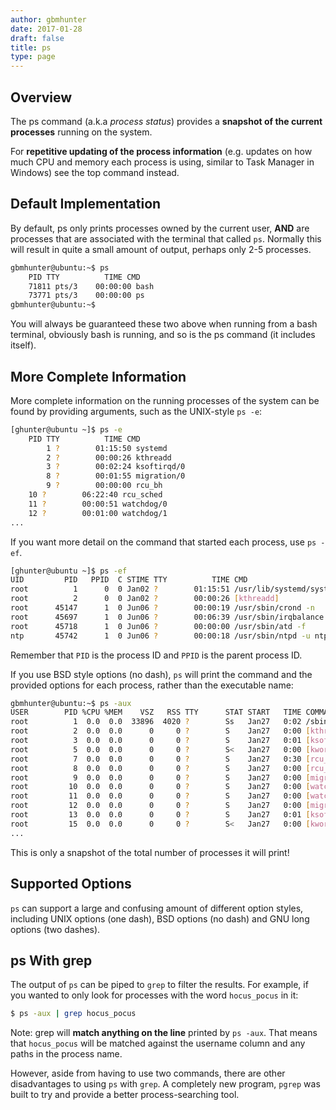 ```yaml
---
author: gbmhunter
date: 2017-01-28
draft: false
title: ps
type: page
---
```


## Overview

The ps command (a.k.a _process status_) provides a **snapshot of the current processes** running on the system.

For **repetitive updating of the process information** (e.g. updates on how much CPU and memory each process is using, similar to Task Manager in Windows) see the top command instead.

## Default Implementation

By default, ps only prints processes owned by the current user, **AND** are processes that are associated with the terminal that called `ps`. Normally this will result in quite a small amount of output, perhaps only 2-5 processes.

```sh    
gbmhunter@ubuntu:~$ ps
    PID TTY          TIME CMD
    71811 pts/3    00:00:00 bash
    73771 pts/3    00:00:00 ps
gbmhunter@ubuntu:~$ 
```

You will always be guaranteed these two above when running from a bash terminal, obviously bash is running, and so is the ps command (it includes itself).

## More Complete Information

More complete information on the running processes of the system can be found by providing arguments, such as the UNIX-style `ps -e`:

```sh   
[ghunter@ubuntu ~]$ ps -e
    PID TTY          TIME CMD
        1 ?        01:15:50 systemd
        2 ?        00:00:26 kthreadd
        3 ?        00:02:24 ksoftirqd/0
        8 ?        00:01:55 migration/0
        9 ?        00:00:00 rcu_bh
    10 ?        06:22:40 rcu_sched
    11 ?        00:00:51 watchdog/0
    12 ?        00:01:00 watchdog/1
...
```

If you want more detail on the command that started each process, use `ps -ef`.

```sh    
[ghunter@ubuntu ~]$ ps -ef
UID         PID   PPID  C STIME TTY          TIME CMD
root          1      0  0 Jan02 ?        01:15:51 /usr/lib/systemd/systemd --system --deserialize 22
root          2      0  0 Jan02 ?        00:00:26 [kthreadd]
root      45147      1  0 Jun06 ?        00:00:19 /usr/sbin/crond -n
root      45697      1  0 Jun06 ?        00:06:39 /usr/sbin/irqbalance --foreground
root      45718      1  0 Jun06 ?        00:00:00 /usr/sbin/atd -f
ntp       45742      1  0 Jun06 ?        00:00:18 /usr/sbin/ntpd -u ntp:ntp -g
```

Remember that `PID` is the process ID and `PPID` is the parent process ID.

If you use BSD style options (no dash), `ps` will print the command and the provided options for each process, rather than the executable name:

```sh    
gbmhunter@ubuntu:~$ ps -aux
USER        PID %CPU %MEM    VSZ   RSS TTY      STAT START   TIME COMMAND
root          1  0.0  0.0  33896  4020 ?        Ss   Jan27   0:02 /sbin/init
root          2  0.0  0.0      0     0 ?        S    Jan27   0:00 [kthreadd]
root          3  0.0  0.0      0     0 ?        S    Jan27   0:01 [ksoftirqd/0]
root          5  0.0  0.0      0     0 ?        S<   Jan27   0:00 [kworker/0:0H]
root          7  0.0  0.0      0     0 ?        S    Jan27   0:30 [rcu_sched]
root          8  0.0  0.0      0     0 ?        S    Jan27   0:00 [rcu_bh]
root          9  0.0  0.0      0     0 ?        S    Jan27   0:00 [migration/0]
root         10  0.0  0.0      0     0 ?        S    Jan27   0:00 [watchdog/0]
root         11  0.0  0.0      0     0 ?        S    Jan27   0:00 [watchdog/1]
root         12  0.0  0.0      0     0 ?        S    Jan27   0:00 [migration/1]
root         13  0.0  0.0      0     0 ?        S    Jan27   0:01 [ksoftirqd/1]
root         15  0.0  0.0      0     0 ?        S<   Jan27   0:00 [kworker/1:0H]
...
```

This is only a snapshot of the total number of processes it will print!

## Supported Options

`ps` can support a large and confusing amount of different option styles, including UNIX options (one dash), BSD options (no dash) and GNU long options (two dashes).

## ps With grep

The output of `ps` can be piped to `grep` to filter the results. For example, if you wanted to only look for processes with the word `hocus_pocus` in it:

```sh    
$ ps -aux | grep hocus_pocus
```

Note: grep will **match anything on the line** printed by `ps -aux`. That means that `hocus_pocus` will be matched against the username column and any paths in the process name.

However, aside from having to use two commands, there are other disadvantages to using `ps` with `grep`. A completely new program, `pgrep` was built to try and provide a better process-searching tool.
